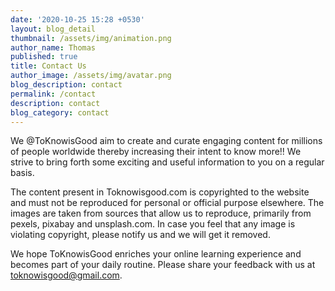 ```yaml
---
date: '2020-10-25 15:28 +0530'
layout: blog_detail
thumbnail: /assets/img/animation.png
author_name: Thomas
published: true
title: Contact Us
author_image: /assets/img/avatar.png
blog_description: contact
permalink: /contact
description: contact
blog_category: contact
---
```


We @ToKnowisGood aim to create and curate engaging content for millions of people worldwide thereby increasing their intent to know more!! We strive to bring forth some exciting and useful information to you on a regular basis.

The content present in Toknowisgood.com is copyrighted to the website and must not be reproduced for personal or official purpose elsewhere. The images are taken from sources that allow us to reproduce, primarily from pexels, pixabay and unsplash.com. In case you feel that any image is violating copyright, please notify us and we will get it removed.

We hope ToKnowisGood enriches your online learning experience and becomes part of your daily routine. Please share your feedback with us at toknowisgood@gmail.com.
